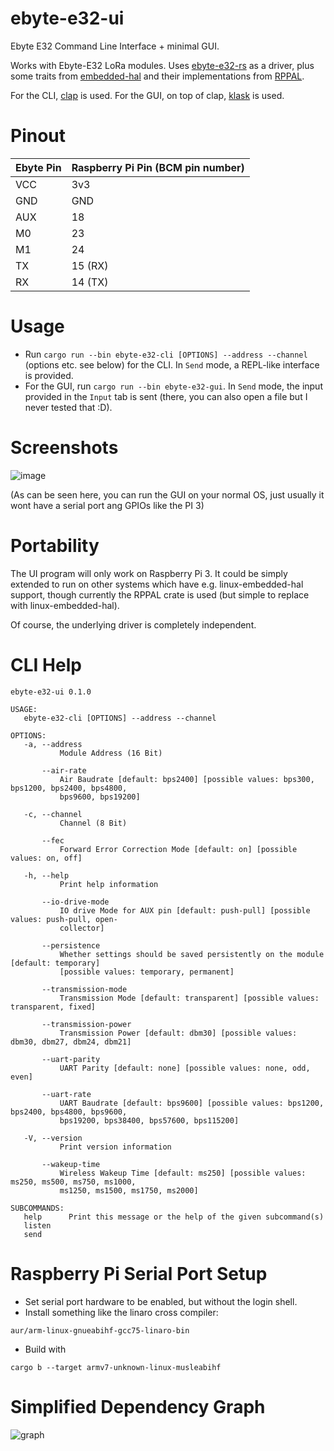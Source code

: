 # ebyte-e32-ui
Ebyte E32 Command Line Interface + minimal GUI.

Works with Ebyte-E32 LoRa modules. Uses [ebyte-e32-rs](https://github.com/barafael/ebyte-e32-rs) as a driver, plus some traits from [embedded-hal](https://github.com/rust-embedded/embedded-hal) and their implementations from [RPPAL](https://github.com/golemparts/rppal).

For the CLI, [clap](https://github.com/clap-rs/clap) is used. For the GUI, on top of clap, [klask](https://github.com/MichalGniadek/klask) is used.

# Pinout

| Ebyte Pin | Raspberry Pi Pin (BCM pin number) |
|-----------|-----------------------------------|
| VCC       | 3v3                               |
| GND       | GND                               |
| AUX       | 18                                |
| M0        | 23                                |
| M1        | 24                                |
| TX        | 15 (RX)                           |
| RX        | 14 (TX)                           |

# Usage

 * Run `cargo run --bin ebyte-e32-cli [OPTIONS] --address --channel` (options etc. see below) for the CLI. In `Send` mode, a REPL-like interface is provided.
 * For the GUI, run `cargo run --bin ebyte-e32-gui`. In `Send` mode, the input provided in the `Input` tab is sent (there, you can also open a file but I never tested that :D).

# Screenshots

![image](https://user-images.githubusercontent.com/6966738/167198228-d15e67e7-de91-4b65-a96f-f3ecb1c98f81.png)

(As can be seen here, you can run the GUI on your normal OS, just usually it wont have a serial port ang GPIOs like the PI 3)

# Portability

The UI program will only work on Raspberry Pi 3. It could be simply extended to run on other systems which have e.g. linux-embedded-hal support, though currently the RPPAL crate is used (but simple to replace with linux-embedded-hal).

Of course, the underlying driver is completely independent.

# CLI Help

```
ebyte-e32-ui 0.1.0                                                                                                         
                                                                                                                          
USAGE:                                                                                                                     
   ebyte-e32-cli [OPTIONS] --address --channel                                           
                                                                                                                          
OPTIONS:                                                                                                                   
   -a, --address                                                                                                
           Module Address (16 Bit)                                                                                        
                                                                                                                          
       --air-rate                                                                                              
           Air Baudrate [default: bps2400] [possible values: bps300, bps1200, bps2400, bps4800,                           
           bps9600, bps19200]                                                                                             
                                                                                                                          
   -c, --channel                                                                                                
           Channel (8 Bit)                                                                                                
                                                                                                                          
       --fec                                                                                                        
           Forward Error Correction Mode [default: on] [possible values: on, off]                                         
                                                                                                                          
   -h, --help                                                                                                             
           Print help information                                                                                         
                                                                                                                          
       --io-drive-mode                                                                                    
           IO drive Mode for AUX pin [default: push-pull] [possible values: push-pull, open-                              
           collector]                                                                                                     
                                                                                                                          
       --persistence                                                                                        
           Whether settings should be saved persistently on the module [default: temporary]                               
           [possible values: temporary, permanent]                                                                        
                                                                                                                          
       --transmission-mode                                                                            
           Transmission Mode [default: transparent] [possible values: transparent, fixed]                                 
                                                                                                                          
       --transmission-power                                                                          
           Transmission Power [default: dbm30] [possible values: dbm30, dbm27, dbm24, dbm21]                              
                                                                                                                          
       --uart-parity                                                                                        
           UART Parity [default: none] [possible values: none, odd, even]                                                 
                                                                                                                          
       --uart-rate                                                                                            
           UART Baudrate [default: bps9600] [possible values: bps1200, bps2400, bps4800, bps9600,                         
           bps19200, bps38400, bps57600, bps115200]                                                                       
                                                                                                                          
   -V, --version                                                                                                          
           Print version information                                                                                      
                                                                                                                          
       --wakeup-time                                                                                        
           Wireless Wakeup Time [default: ms250] [possible values: ms250, ms500, ms750, ms1000,                           
           ms1250, ms1500, ms1750, ms2000]                                                                                
                                                                                                                          
SUBCOMMANDS:                                                                                                               
   help      Print this message or the help of the given subcommand(s)                                                    
   listen                                                                                                                 
   send                                                                                                                   
```

# Raspberry Pi Serial Port Setup

 * Set serial port hardware to be enabled, but without the login shell.
 * Install something like the linaro cross compiler: 

```
aur/arm-linux-gnueabihf-gcc75-linaro-bin
```

 * Build with 

```
cargo b --target armv7-unknown-linux-musleabihf
```

# Simplified Dependency Graph

![graph](https://user-images.githubusercontent.com/6966738/167207702-d781f5c7-ec73-4785-8b22-783575306463.png)
